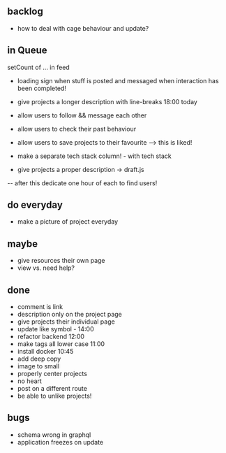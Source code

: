 ## backlog

- how to deal with cage behaviour and update?

## in Queue

setCount of ... in feed

- loading sign when stuff is posted and messaged when interaction has been completed!

- give projects a longer description with line-breaks 18:00 today
- allow users to follow && message each other
- allow users to check their past behaviour
- allow users to save projects to their favourite --> this is liked!
- make a separate tech stack column! - with tech stack
- give projects a proper description -> draft.js

-- after this dedicate one hour of each to find users!

## do everyday

- make a picture of project everyday

## maybe

- give resources their own page
- view vs. need help?

## done

- comment is link
- description only on the project page
- give projects their individual page
- update like symbol - 14:00
- refactor backend 12:00
- make tags all lower case 11:00
- install docker 10:45
- add deep copy
- image to small
- properly center projects
- no heart
- post on a different route
- be able to unlike projects!

## bugs

- schema wrong in graphql
- application freezes on update
